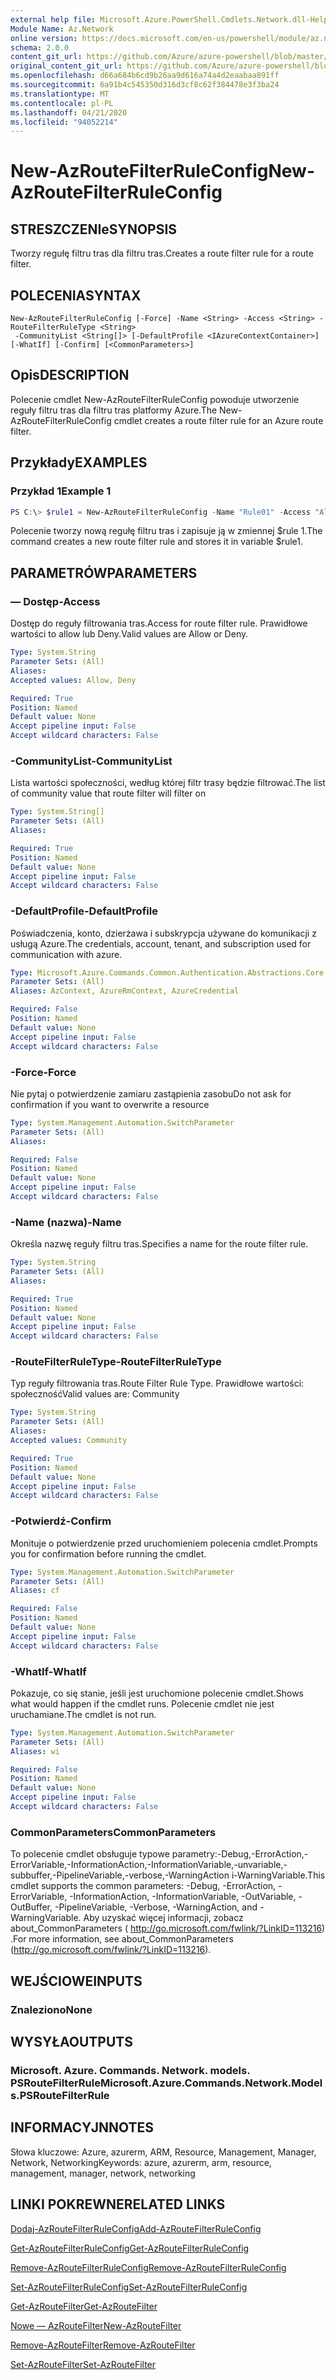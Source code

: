 ```yaml
---
external help file: Microsoft.Azure.PowerShell.Cmdlets.Network.dll-Help.xml
Module Name: Az.Network
online version: https://docs.microsoft.com/en-us/powershell/module/az.network/new-azroutefilterruleconfig
schema: 2.0.0
content_git_url: https://github.com/Azure/azure-powershell/blob/master/src/Network/Network/help/New-AzRouteFilterRuleConfig.md
original_content_git_url: https://github.com/Azure/azure-powershell/blob/master/src/Network/Network/help/New-AzRouteFilterRuleConfig.md
ms.openlocfilehash: d66a684b6cd9b26aa9d616a74a4d2eaabaa891ff
ms.sourcegitcommit: 6a91b4c545350d316d3cf8c62f384478e3f3ba24
ms.translationtype: MT
ms.contentlocale: pl-PL
ms.lasthandoff: 04/21/2020
ms.locfileid: "94052214"
---
```

# <span data-ttu-id="da307-101">New-AzRouteFilterRuleConfig</span><span class="sxs-lookup"><span data-stu-id="da307-101">New-AzRouteFilterRuleConfig</span></span>

## <span data-ttu-id="da307-102">STRESZCZENIe</span><span class="sxs-lookup"><span data-stu-id="da307-102">SYNOPSIS</span></span>
<span data-ttu-id="da307-103">Tworzy regułę filtru tras dla filtru tras.</span><span class="sxs-lookup"><span data-stu-id="da307-103">Creates a route filter rule for a route filter.</span></span>

## <span data-ttu-id="da307-104">POLECENIA</span><span class="sxs-lookup"><span data-stu-id="da307-104">SYNTAX</span></span>

```
New-AzRouteFilterRuleConfig [-Force] -Name <String> -Access <String> -RouteFilterRuleType <String>
 -CommunityList <String[]> [-DefaultProfile <IAzureContextContainer>] [-WhatIf] [-Confirm] [<CommonParameters>]
```

## <span data-ttu-id="da307-105">Opis</span><span class="sxs-lookup"><span data-stu-id="da307-105">DESCRIPTION</span></span>
<span data-ttu-id="da307-106">Polecenie cmdlet New-AzRouteFilterRuleConfig powoduje utworzenie reguły filtru tras dla filtru tras platformy Azure.</span><span class="sxs-lookup"><span data-stu-id="da307-106">The New-AzRouteFilterRuleConfig cmdlet creates a route filter rule for an Azure route filter.</span></span>

## <span data-ttu-id="da307-107">Przykłady</span><span class="sxs-lookup"><span data-stu-id="da307-107">EXAMPLES</span></span>

### <span data-ttu-id="da307-108">Przykład 1</span><span class="sxs-lookup"><span data-stu-id="da307-108">Example 1</span></span>
```powershell
PS C:\> $rule1 = New-AzRouteFilterRuleConfig -Name "Rule01" -Access "Allow" -RouteFilterRuleType "Community" -CommunityList "12076:5040"
```

<span data-ttu-id="da307-109">Polecenie tworzy nową regułę filtru tras i zapisuje ją w zmiennej $rule 1.</span><span class="sxs-lookup"><span data-stu-id="da307-109">The command creates a new route filter rule and stores it in variable $rule1.</span></span>

## <span data-ttu-id="da307-110">PARAMETRÓW</span><span class="sxs-lookup"><span data-stu-id="da307-110">PARAMETERS</span></span>

### <span data-ttu-id="da307-111">— Dostęp</span><span class="sxs-lookup"><span data-stu-id="da307-111">-Access</span></span>
<span data-ttu-id="da307-112">Dostęp do reguły filtrowania tras.</span><span class="sxs-lookup"><span data-stu-id="da307-112">Access for route filter rule.</span></span>
<span data-ttu-id="da307-113">Prawidłowe wartości to allow lub Deny.</span><span class="sxs-lookup"><span data-stu-id="da307-113">Valid values are Allow or Deny.</span></span>

```yaml
Type: System.String
Parameter Sets: (All)
Aliases:
Accepted values: Allow, Deny

Required: True
Position: Named
Default value: None
Accept pipeline input: False
Accept wildcard characters: False
```

### <span data-ttu-id="da307-114">-CommunityList</span><span class="sxs-lookup"><span data-stu-id="da307-114">-CommunityList</span></span>
<span data-ttu-id="da307-115">Lista wartości społeczności, według której filtr trasy będzie filtrować.</span><span class="sxs-lookup"><span data-stu-id="da307-115">The list of community value that route filter will filter on</span></span>

```yaml
Type: System.String[]
Parameter Sets: (All)
Aliases:

Required: True
Position: Named
Default value: None
Accept pipeline input: False
Accept wildcard characters: False
```

### <span data-ttu-id="da307-116">-DefaultProfile</span><span class="sxs-lookup"><span data-stu-id="da307-116">-DefaultProfile</span></span>
<span data-ttu-id="da307-117">Poświadczenia, konto, dzierżawa i subskrypcja używane do komunikacji z usługą Azure.</span><span class="sxs-lookup"><span data-stu-id="da307-117">The credentials, account, tenant, and subscription used for communication with azure.</span></span>

```yaml
Type: Microsoft.Azure.Commands.Common.Authentication.Abstractions.Core.IAzureContextContainer
Parameter Sets: (All)
Aliases: AzContext, AzureRmContext, AzureCredential

Required: False
Position: Named
Default value: None
Accept pipeline input: False
Accept wildcard characters: False
```

### <span data-ttu-id="da307-118">-Force</span><span class="sxs-lookup"><span data-stu-id="da307-118">-Force</span></span>
<span data-ttu-id="da307-119">Nie pytaj o potwierdzenie zamiaru zastąpienia zasobu</span><span class="sxs-lookup"><span data-stu-id="da307-119">Do not ask for confirmation if you want to overwrite a resource</span></span>

```yaml
Type: System.Management.Automation.SwitchParameter
Parameter Sets: (All)
Aliases:

Required: False
Position: Named
Default value: None
Accept pipeline input: False
Accept wildcard characters: False
```

### <span data-ttu-id="da307-120">-Name (nazwa)</span><span class="sxs-lookup"><span data-stu-id="da307-120">-Name</span></span>
<span data-ttu-id="da307-121">Określa nazwę reguły filtru tras.</span><span class="sxs-lookup"><span data-stu-id="da307-121">Specifies a name for the route filter rule.</span></span>

```yaml
Type: System.String
Parameter Sets: (All)
Aliases:

Required: True
Position: Named
Default value: None
Accept pipeline input: False
Accept wildcard characters: False
```

### <span data-ttu-id="da307-122">-RouteFilterRuleType</span><span class="sxs-lookup"><span data-stu-id="da307-122">-RouteFilterRuleType</span></span>
<span data-ttu-id="da307-123">Typ reguły filtrowania tras.</span><span class="sxs-lookup"><span data-stu-id="da307-123">Route Filter Rule Type.</span></span>
<span data-ttu-id="da307-124">Prawidłowe wartości: społeczność</span><span class="sxs-lookup"><span data-stu-id="da307-124">Valid values are: Community</span></span>

```yaml
Type: System.String
Parameter Sets: (All)
Aliases:
Accepted values: Community

Required: True
Position: Named
Default value: None
Accept pipeline input: False
Accept wildcard characters: False
```

### <span data-ttu-id="da307-125">-Potwierdź</span><span class="sxs-lookup"><span data-stu-id="da307-125">-Confirm</span></span>
<span data-ttu-id="da307-126">Monituje o potwierdzenie przed uruchomieniem polecenia cmdlet.</span><span class="sxs-lookup"><span data-stu-id="da307-126">Prompts you for confirmation before running the cmdlet.</span></span>

```yaml
Type: System.Management.Automation.SwitchParameter
Parameter Sets: (All)
Aliases: cf

Required: False
Position: Named
Default value: None
Accept pipeline input: False
Accept wildcard characters: False
```

### <span data-ttu-id="da307-127">-WhatIf</span><span class="sxs-lookup"><span data-stu-id="da307-127">-WhatIf</span></span>
<span data-ttu-id="da307-128">Pokazuje, co się stanie, jeśli jest uruchomione polecenie cmdlet.</span><span class="sxs-lookup"><span data-stu-id="da307-128">Shows what would happen if the cmdlet runs.</span></span> <span data-ttu-id="da307-129">Polecenie cmdlet nie jest uruchamiane.</span><span class="sxs-lookup"><span data-stu-id="da307-129">The cmdlet is not run.</span></span>

```yaml
Type: System.Management.Automation.SwitchParameter
Parameter Sets: (All)
Aliases: wi

Required: False
Position: Named
Default value: None
Accept pipeline input: False
Accept wildcard characters: False
```

### <span data-ttu-id="da307-130">CommonParameters</span><span class="sxs-lookup"><span data-stu-id="da307-130">CommonParameters</span></span>
<span data-ttu-id="da307-131">To polecenie cmdlet obsługuje typowe parametry:-Debug,-ErrorAction,-ErrorVariable,-InformationAction,-InformationVariable,-unvariable,-subbuffer,-PipelineVariable,-verbose,-WarningAction i-WarningVariable.</span><span class="sxs-lookup"><span data-stu-id="da307-131">This cmdlet supports the common parameters: -Debug, -ErrorAction, -ErrorVariable, -InformationAction, -InformationVariable, -OutVariable, -OutBuffer, -PipelineVariable, -Verbose, -WarningAction, and -WarningVariable.</span></span> <span data-ttu-id="da307-132">Aby uzyskać więcej informacji, zobacz about_CommonParameters ( http://go.microsoft.com/fwlink/?LinkID=113216) .</span><span class="sxs-lookup"><span data-stu-id="da307-132">For more information, see about_CommonParameters (http://go.microsoft.com/fwlink/?LinkID=113216).</span></span>

## <span data-ttu-id="da307-133">WEJŚCIOWE</span><span class="sxs-lookup"><span data-stu-id="da307-133">INPUTS</span></span>

### <span data-ttu-id="da307-134">Znaleziono</span><span class="sxs-lookup"><span data-stu-id="da307-134">None</span></span>

## <span data-ttu-id="da307-135">WYSYŁA</span><span class="sxs-lookup"><span data-stu-id="da307-135">OUTPUTS</span></span>

### <span data-ttu-id="da307-136">Microsoft. Azure. Commands. Network. models. PSRouteFilterRule</span><span class="sxs-lookup"><span data-stu-id="da307-136">Microsoft.Azure.Commands.Network.Models.PSRouteFilterRule</span></span>

## <span data-ttu-id="da307-137">INFORMACYJN</span><span class="sxs-lookup"><span data-stu-id="da307-137">NOTES</span></span>
<span data-ttu-id="da307-138">Słowa kluczowe: Azure, azurerm, ARM, Resource, Management, Manager, Network, Networking</span><span class="sxs-lookup"><span data-stu-id="da307-138">Keywords: azure, azurerm, arm, resource, management, manager, network, networking</span></span>

## <span data-ttu-id="da307-139">LINKI POKREWNE</span><span class="sxs-lookup"><span data-stu-id="da307-139">RELATED LINKS</span></span>

[<span data-ttu-id="da307-140">Dodaj-AzRouteFilterRuleConfig</span><span class="sxs-lookup"><span data-stu-id="da307-140">Add-AzRouteFilterRuleConfig</span></span>](./Add-AzRouteFilterRuleConfig.md)

[<span data-ttu-id="da307-141">Get-AzRouteFilterRuleConfig</span><span class="sxs-lookup"><span data-stu-id="da307-141">Get-AzRouteFilterRuleConfig</span></span>](./Get-AzRouteFilterRuleConfig.md)

[<span data-ttu-id="da307-142">Remove-AzRouteFilterRuleConfig</span><span class="sxs-lookup"><span data-stu-id="da307-142">Remove-AzRouteFilterRuleConfig</span></span>](./Remove-AzRouteFilterRuleConfig.md)

[<span data-ttu-id="da307-143">Set-AzRouteFilterRuleConfig</span><span class="sxs-lookup"><span data-stu-id="da307-143">Set-AzRouteFilterRuleConfig</span></span>](./Set-AzRouteFilterRuleConfig.md)

[<span data-ttu-id="da307-144">Get-AzRouteFilter</span><span class="sxs-lookup"><span data-stu-id="da307-144">Get-AzRouteFilter</span></span>](./Get-AzRouteFilter.md)

[<span data-ttu-id="da307-145">Nowe — AzRouteFilter</span><span class="sxs-lookup"><span data-stu-id="da307-145">New-AzRouteFilter</span></span>](./New-AzRouteFilter.md)

[<span data-ttu-id="da307-146">Remove-AzRouteFilter</span><span class="sxs-lookup"><span data-stu-id="da307-146">Remove-AzRouteFilter</span></span>](./Remove-AzRouteFilter.md)

[<span data-ttu-id="da307-147">Set-AzRouteFilter</span><span class="sxs-lookup"><span data-stu-id="da307-147">Set-AzRouteFilter</span></span>](./Set-AzRouteFilter.md)
